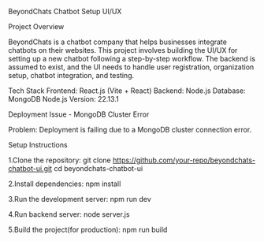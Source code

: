 BeyondChats Chatbot Setup UI/UX

Project Overview

BeyondChats is a chatbot company that helps businesses integrate chatbots on their websites. 
This project involves building the UI/UX for setting up a new chatbot following a step-by-step workflow.
The backend is assumed to exist, and the UI needs to handle user registration, organization setup, chatbot integration, and testing.

Tech Stack
Frontend: React.js (Vite + React)
Backend: Node.js
Database: MongoDB
Node.js Version: 22.13.1

Deployment Issue - MongoDB Cluster Error

Problem:
Deployment is failing due to a MongoDB cluster connection error.

Setup Instructions

1.Clone the repository:
git clone https://github.com/your-repo/beyondchats-chatbot-ui.git
cd beyondchats-chatbot-ui

2.Install dependencies:
npm install

3.Run the development server:
npm run dev

4.Run backend server:
node server.js

5.Build the project(for production):
npm run build
